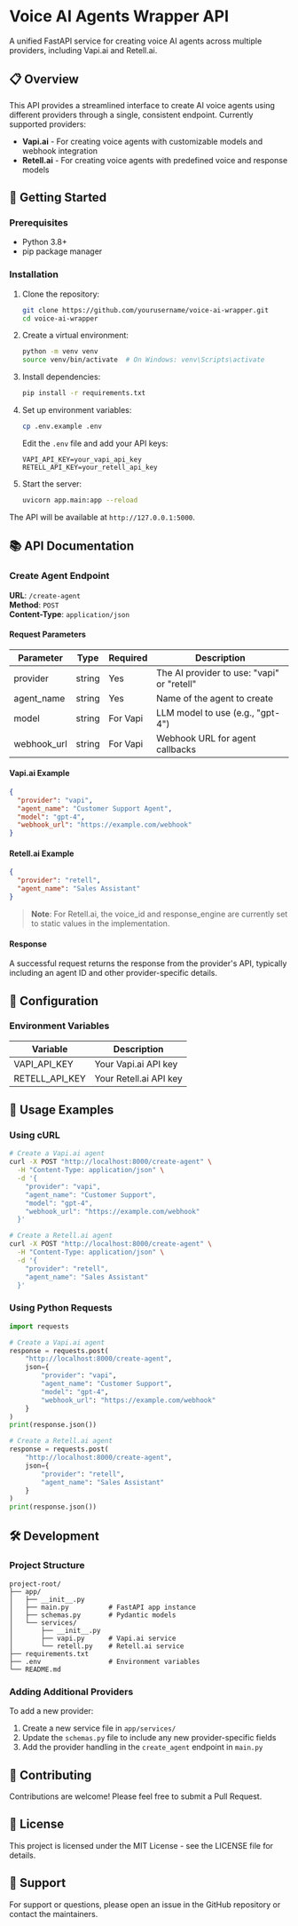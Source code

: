 # Voice AI Agents Wrapper API

A unified FastAPI service for creating voice AI agents across multiple providers, including Vapi.ai and Retell.ai.

## 📋 Overview

This API provides a streamlined interface to create AI voice agents using different providers through a single, consistent endpoint. Currently supported providers:

- **Vapi.ai** - For creating voice agents with customizable models and webhook integration
- **Retell.ai** - For creating voice agents with predefined voice and response models

## 🚀 Getting Started

### Prerequisites

- Python 3.8+
- pip package manager

### Installation

1. Clone the repository:
   ```bash
   git clone https://github.com/yourusername/voice-ai-wrapper.git
   cd voice-ai-wrapper
   ```

2. Create a virtual environment:
   ```bash
   python -m venv venv
   source venv/bin/activate  # On Windows: venv\Scripts\activate
   ```

3. Install dependencies:
   ```bash
   pip install -r requirements.txt
   ```

4. Set up environment variables:
   ```bash
   cp .env.example .env
   ```
   Edit the `.env` file and add your API keys:
   ```
   VAPI_API_KEY=your_vapi_api_key
   RETELL_API_KEY=your_retell_api_key
   ```

5. Start the server:
   ```bash
   uvicorn app.main:app --reload
   ```

The API will be available at `http://127.0.0.1:5000`.

## 📚 API Documentation

### Create Agent Endpoint

**URL**: `/create-agent`  
**Method**: `POST`  
**Content-Type**: `application/json`

#### Request Parameters

| Parameter | Type | Required | Description |
|-----------|------|----------|-------------|
| provider | string | Yes | The AI provider to use: "vapi" or "retell" |
| agent_name | string | Yes | Name of the agent to create |
| model | string | For Vapi | LLM model to use (e.g., "gpt-4") |
| webhook_url | string | For Vapi | Webhook URL for agent callbacks |

#### Vapi.ai Example

```json
{
  "provider": "vapi",
  "agent_name": "Customer Support Agent",
  "model": "gpt-4",
  "webhook_url": "https://example.com/webhook"
}
```

#### Retell.ai Example

```json
{
  "provider": "retell",
  "agent_name": "Sales Assistant"
}
```

> **Note**: For Retell.ai, the voice_id and response_engine are currently set to static values in the implementation.

#### Response

A successful request returns the response from the provider's API, typically including an agent ID and other provider-specific details.

## 🔧 Configuration

### Environment Variables

| Variable | Description |
|----------|-------------|
| VAPI_API_KEY | Your Vapi.ai API key |
| RETELL_API_KEY | Your Retell.ai API key |

## 📝 Usage Examples

### Using cURL

```bash
# Create a Vapi.ai agent
curl -X POST "http://localhost:8000/create-agent" \
  -H "Content-Type: application/json" \
  -d '{
    "provider": "vapi",
    "agent_name": "Customer Support",
    "model": "gpt-4",
    "webhook_url": "https://example.com/webhook"
  }'

# Create a Retell.ai agent
curl -X POST "http://localhost:8000/create-agent" \
  -H "Content-Type: application/json" \
  -d '{
    "provider": "retell",
    "agent_name": "Sales Assistant"
  }'
```

### Using Python Requests

```python
import requests

# Create a Vapi.ai agent
response = requests.post(
    "http://localhost:8000/create-agent",
    json={
        "provider": "vapi",
        "agent_name": "Customer Support",
        "model": "gpt-4",
        "webhook_url": "https://example.com/webhook"
    }
)
print(response.json())

# Create a Retell.ai agent
response = requests.post(
    "http://localhost:8000/create-agent",
    json={
        "provider": "retell",
        "agent_name": "Sales Assistant"
    }
)
print(response.json())
```

## 🛠️ Development

### Project Structure

```
project-root/
├── app/
│   ├── __init__.py
│   ├── main.py          # FastAPI app instance
│   ├── schemas.py       # Pydantic models
│   └── services/
│       ├── __init__.py
│       ├── vapi.py      # Vapi.ai service
│       └── retell.py    # Retell.ai service
├── requirements.txt
├── .env                 # Environment variables
└── README.md
```

### Adding Additional Providers

To add a new provider:

1. Create a new service file in `app/services/`
2. Update the `schemas.py` file to include any new provider-specific fields
3. Add the provider handling in the `create_agent` endpoint in `main.py`

## 🤝 Contributing

Contributions are welcome! Please feel free to submit a Pull Request.

## 📄 License

This project is licensed under the MIT License - see the LICENSE file for details.

## 🙋 Support

For support or questions, please open an issue in the GitHub repository or contact the maintainers.
